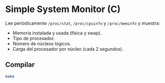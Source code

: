 # Simple System Monitor (C)

Lee periódicamente `/proc/stat`, `/proc/cpuinfo` y `/proc/meminfo` y muestra:
- Memoria instalada y usada (física y swap).
- Tipo de procesador.
- Número de núcleos lógicos.
- Carga del procesador por núcleo (cada 2 segundos).

## Compilar
```bash
make
